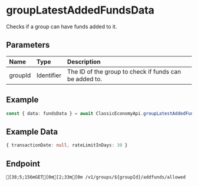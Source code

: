 
# groupLatestAddedFundsData
Checks if a group can have funds added to it.


## Parameters
| Name    | Type       | Description                                            |
| :------ | :--------- | :----------------------------------------------------- |
| groupId | Identifier | The ID of the group to check if funds can be added to. |



## Example
```ts copy showLineNumbers
const { data: fundsData } = await ClassicEconomyApi.groupLatestAddedFundsData({ groupId: 5850082 }); 
```


## Example Data
```ts copy showLineNumbers
{ transactionDate: null, rateLimitInDays: 30 } 
```


## Endpoint
```ansi
[38;5;156mGET[0m[2;33m[0m /v1/groups/${groupId}/addfunds/allowed
```
  